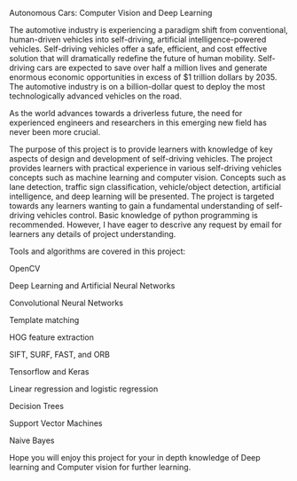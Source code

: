 Autonomous Cars: Computer Vision and Deep Learning

The automotive industry is experiencing a paradigm shift from conventional, human-driven vehicles into self-driving, artificial intelligence-powered vehicles. Self-driving vehicles offer a safe, efficient, and cost effective solution that will dramatically redefine the future of human mobility. Self-driving cars are expected to save over half a million lives and generate enormous economic opportunities in excess of $1 trillion dollars by 2035. The automotive industry is on a billion-dollar quest to deploy the most technologically advanced vehicles on the road.

As the world advances towards a driverless future, the need for experienced engineers and researchers in this emerging new field has never been more crucial.

The purpose of this project is to provide learners with knowledge of key aspects of design and development of self-driving vehicles. The project provides learners with practical experience in various self-driving vehicles concepts such as machine learning and computer vision. Concepts such as lane detection, traffic sign classification, vehicle/object detection, artificial intelligence, and deep learning will be presented. The project is targeted towards any learners wanting to gain a fundamental understanding of self-driving vehicles control. Basic knowledge of python programming is recommended. However, I have eager to descrive any request by email for learners any details of project understanding.

Tools and algorithms are covered in this project:

OpenCV

Deep Learning and Artificial Neural Networks

Convolutional Neural Networks

Template matching

HOG feature extraction

SIFT, SURF, FAST, and ORB

Tensorflow and Keras

Linear regression and logistic regression

Decision Trees

Support Vector Machines

Naive Bayes

Hope you will enjoy this project for your in depth knowledge of Deep learning and Computer vision for further learning.
